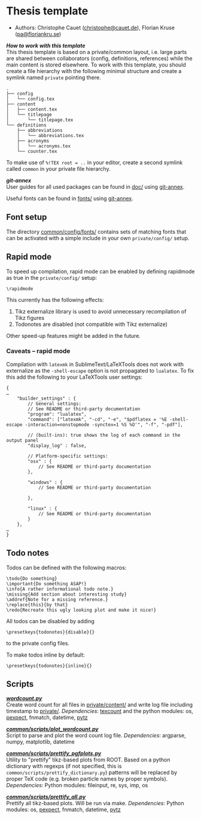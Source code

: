 # Thesis template

- Authors: Christophe Cauet (christophe@cauet.de), Florian Kruse (pa@floriankru.se)

***How to work with this template***   
This thesis template is based on a private/common layout, i.e. large parts are shared between collaborators (config, definitions, references) while the main content is stored elsewhere. To work with this template, you should create a file hierarchy with the following minimal structure and create a symlink named ```private``` pointing there. 

```
.
├── config
│   └── config.tex
├── content
│   ├── content.tex
│   └── titlepage
│       └── titlepage.tex
└── definitions
    ├── abbreviations
    │   └── abbreviations.tex
    ├── acronyms
    │   └── acronyms.tex
    └── counter.tex
```

To make use of ```%!TEX root = ..``` in your editor, create a second symlink called ```common``` in your private file hierarchy.

***git-annex***   
User guides for all used packages can be found in [doc/](/doc/) using [git-annex](http://git-annex.branchable.com).

Useful fonts can be found in [fonts/](/fonts/) using [git-annex](http://git-annex.branchable.com).

## Font setup

The directory [common/config/fonts/](/common/config/fonts/) contains sets of matching fonts that can be activated with a simple include in your own ```private/config/``` setup.

## Rapid mode

To speed up compilation, rapid mode can be enabled by defining rapidmode as true in the ```private/config/``` setup:

```
\rapidmode
```

This currently has the following effects:

1. Tikz externalize library is used to avoid unnecessary recompilation of Tikz figures
2. Todonotes are disabled (not compatible with Tikz externalize)

Other speed-up features might be added in the future.

### Caveats – rapid mode

Compilation with ```latexmk``` in SublimeText/LaTeXTools does not work with externalize as the ```-shell-escape``` option is not propagated to ```lualatex```. To fix this add the following to your LaTeXTools user settings:

```
{
…
	"builder_settings" : {	
		// General settings:
		// See README or third-party documentation
		"program": "lualatex",
		"command": ["latexmk", "-cd", "-e", "$pdflatex = '%E -shell-escape -interaction=nonstopmode -synctex=1 %S %O'", "-f", "-pdf"],

		// (built-ins): true shows the log of each command in the output panel
		"display_log" : false,	

		// Platform-specific settings:
		"osx" : {
			// See README or third-party documentation
		},

		"windows" : {
			// See README or third-party documentation

		},

		"linux" : {
			// See README or third-party documentation
		}
	},
…
}
```

## Todo notes

Todos can be defined with the following macros:

```
\todo{Do something}
\important{Do something ASAP!}
\info{A rather informational todo note.}
\missing{Add section about interesting study}
\addref{Note for a missing reference.}
\replace{this}{by that}
\redo{Recreate this ugly looking plot and make it nice!}
```

All todos can be disabled by adding 
```
\presetkeys{todonotes}{disable}{}
```
to the private config files.

To make todos inline by default:
```
\presetkeys{todonotes}{inline}{}
```

## Scripts

***[wordcount.py](wordcount.py)***   
Create word count for all files in [private/content/](/private/content) and write log file including timestamp to [private/](/private/).
_Dependencies_: [texcount](http://app.uio.no/ifi/texcount/) and the python modules: os, [pexpect](https://pexpect.readthedocs.org/en/latest/), fnmatch, datetime, [pytz](http://pytz.sourceforge.net)

***[common/scripts/plot_wordcount.py](common/scripts/plot_wordcount.py)***   
Script to parse and plot the word count log file. _Dependencies_: argparse, numpy, matplotlib, datetime

***[common/scripts/prettify_pgfplots.py](common/scripts/prettify_pgfplots.py)***   
Utility to "prettify" tikz-based plots from ROOT. Based on a python dictionary with regexps (if not specified, this is ```common/scripts/prettify_dictionary.py```) patterns will be replaced by proper TeX code (e.g. broken particle names by proper symbols).
_Dependencies_: Python modules: fileinput, re, sys, imp, os

***[common/scripts/prettify_all.py](common/scripts/prettify_all.py)***   
Prettify all tikz-based plots. Will be run via make.
_Dependencies_: Python modules: os, [pexpect](https://pexpect.readthedocs.org/en/latest/), fnmatch, datetime, [pytz](http://pytz.sourceforge.net)
